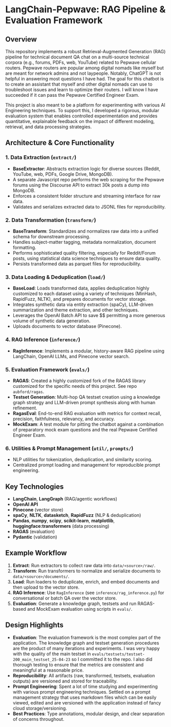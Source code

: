# LangChain-Pepwave: RAG Pipeline & Evaluation Framework

## Overview

This repository implements a robust Retrieval-Augmented Generation (RAG) pipeline for technical document QA
chat on a multi-source technical corpora (e.g., forums, PDFs, web, YouTube) related to Pepwave
cellular routers. Pepwave routers are popular among digital nomads like myself but are meant for network admins
and not laypeople.  Notably, ChatGPT is not helpful in answering most questions I have had. The goal for this
chatbot is to create an assistant that myself and other digital nomads can use to troubleshoot issues and learn
to optimize their routers. I will know I have succeeded if it can pass the Pepwave Certified Engineer Exam.

This project is also meant to be a platform for experimenting with various AI Engineering techniques. To support this,
I developed a rigorous, modular evaluation system that enables controlled experimentation and provides quantitative,
explainable feedback on the impact of different modeling, retrieval, and data processing strategies.


## Architecture & Core Functionality

### 1. Data Extraction (`extract/`)
- **BaseExtractor**: Abstracts extraction logic for diverse sources (Reddit, YouTube, web, PDFs, Google Drive, MongoDB).
- A separate Javascript repo performs the web scraping for the Pepwave forums using the Discourse API to extract 30k posts a dump into MongoDB.
- Enforces a consistent folder structure and streaming interface for raw data.
- Validates and serializes extracted data to JSONL files for reproducibility.

### 2. Data Transformation (`transform/`)
- **BaseTransform**: Standardizes and normalizes raw data into a unified schema for downstream processing.
- Handles subject-matter tagging, metadata normalization, document formatting.
- Performs sophisticated quality filtering, especially for Reddit/Forum posts, using statistical data science techniques to ensure data quality.
- Persists transformed data as parquet files for reproducibility.

### 3. Data Loading & Deduplication (`load/`)
- **BaseLoad**: Loads transformed data, applies deduplication highly customized to each dataset using a variety of techniques (MinHash, RapidFuzz, NLTK),
and prepares documents for vector storage.
- Integrates synthetic data via entity extraction (spaCy), LLM-driven summarization and theme extraction, and other techniques.
- Leverages the OpenAI Batch API to save $$ permitting a more generous volume of synthetic data generation.
- Uploads documents to vector database (Pinecone).

### 4. RAG Inference (`inference/`)
- **RagInference**: Implements a modular, history-aware RAG pipeline using LangChain, OpenAI LLMs, and Pinecone vector search.

### 5. Evaluation Framework (`evals/`)
- **RAGAS**: Created a highly customized fork of the RAGAS library customized for the specific needs of this project. See repo `aubford/ragas`.
- **Testset Generation**: Multi-hop QA testset creation using a knowledge graph strategy and LLM-driven prompt synthesis along with human refinement.
- **RagasEval**: End-to-end RAG evaluation with metrics for context recall, precision, faithfulness, relevancy, and accuracy.
- **MockExam**: A test module for pitting the chatbot against a combination of preparatory mock exam questions and the real Pepwave Certified Engineer Exam.

### 6. Utilities & Prompt Management (`util/`, `prompts/`)
- NLP utilities for tokenization, deduplication, and similarity scoring.
- Centralized prompt loading and management for reproducible prompt engineering.

## Key Technologies
- **LangChain**, **LangGraph** (RAG/agentic workflows)
- **OpenAI API**
- **Pinecone** (vector store)
- **spaCy**, **NLTK**, **datasketch**, **RapidFuzz** (NLP & deduplication)
- **Pandas**, **numpy**, **scipy**, **scikit-learn**, **matplotlib**, **huggingface:transformers** (data processing)
- **RAGAS** (evaluation)
- **Pydantic** (validation)

## Example Workflow

1. **Extract**: Run extractors to collect raw data into `data/<source>/raw/`.
2. **Transform**: Run transformers to normalize and serialize documents to `data/<source>/documents/`.
3. **Load**: Run loaders to deduplicate, enrich, and embed documents and then upload to the vector store.
4. **RAG Inference**: Use `RagInference` (see `inference/rag_inference.py`) for conversational or batch QA over the vector store.
5. **Evaluation**: Generate a knowledge graph, testsets and run RAGAS-based and MockExam evaluation using scripts in `evals/`.

## Design Highlights
- **Evaluation**: The evaluation framework is the most complex part of the application. The knowledge graph and testset generation procedures are
the product of many iterations and experiments. I was very happy with the quality of the main testset in `evals/testsets/testset-200_main_testset_25-04-23`
so I committed it to the repo. I also did thorough testing to ensure that the metrics are consistent and meaningful at a reasonable price.
- **Reproducibility**: All artifacts (raw, transformed, testsets, evaluation outputs) are versioned and stored for traceability.
- **Prompt Engineering**: Spent a lot of time studying and experimenting with various prompt engineering techniques. Settled on a prompt management
strategy that uses markdown files which can be easily viewed, edited and are versioned with the application instead of fancy cloud storage/versioning.
- **Best Practices**: Type annotations, modular design, and clear separation of concerns throughout.